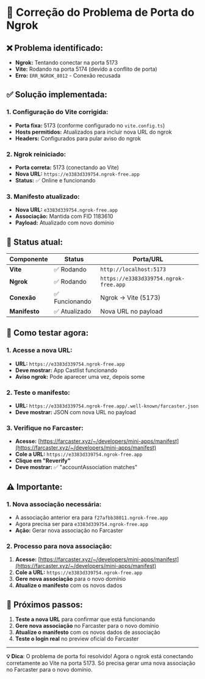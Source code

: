 # 🔧 Correção do Problema de Porta do Ngrok

## ❌ **Problema identificado:**
- **Ngrok:** Tentando conectar na porta 5173
- **Vite:** Rodando na porta 5174 (devido a conflito de porta)
- **Erro:** `ERR_NGROK_8012` - Conexão recusada

## ✅ **Solução implementada:**

### **1. Configuração do Vite corrigida:**
- **Porta fixa:** 5173 (conforme configurado no `vite.config.ts`)
- **Hosts permitidos:** Atualizados para incluir nova URL do ngrok
- **Headers:** Configurados para pular aviso do ngrok

### **2. Ngrok reiniciado:**
- **Porta correta:** 5173 (conectando ao Vite)
- **Nova URL:** `https://e3383d339754.ngrok-free.app`
- **Status:** ✅ Online e funcionando

### **3. Manifesto atualizado:**
- **Nova URL:** `e3383d339754.ngrok-free.app`
- **Associação:** Mantida com FID 1183610
- **Payload:** Atualizado com novo domínio

## 🎯 **Status atual:**

| **Componente** | **Status** | **Porta/URL** |
|----------------|------------|---------------|
| **Vite** | ✅ Rodando | `http://localhost:5173` |
| **Ngrok** | ✅ Rodando | `https://e3383d339754.ngrok-free.app` |
| **Conexão** | ✅ Funcionando | Ngrok → Vite (5173) |
| **Manifesto** | ✅ Atualizado | Nova URL no payload |

## 🚀 **Como testar agora:**

### **1. Acesse a nova URL:**
- **URL:** `https://e3383d339754.ngrok-free.app`
- **Deve mostrar:** App Castlist funcionando
- **Aviso ngrok:** Pode aparecer uma vez, depois some

### **2. Teste o manifesto:**
- **URL:** `https://e3383d339754.ngrok-free.app/.well-known/farcaster.json`
- **Deve mostrar:** JSON com nova URL no payload

### **3. Verifique no Farcaster:**
- **Acesse:** [https://farcaster.xyz/~/developers/mini-apps/manifest](https://farcaster.xyz/~/developers/mini-apps/manifest)
- **Cole a URL:** `https://e3383d339754.ngrok-free.app`
- **Clique em "Reverify"**
- **Deve mostrar:** ✅ "accountAssociation matches"

## ⚠️ **Importante:**

### **1. Nova associação necessária:**
- A associação anterior era para `f27afbb38011.ngrok-free.app`
- Agora precisa ser para `e3383d339754.ngrok-free.app`
- **Ação:** Gerar nova associação no Farcaster

### **2. Processo para nova associação:**
1. **Acesse:** [https://farcaster.xyz/~/developers/mini-apps/manifest](https://farcaster.xyz/~/developers/mini-apps/manifest)
2. **Cole a URL:** `https://e3383d339754.ngrok-free.app`
3. **Gere nova associação** para o novo domínio
4. **Atualize o manifesto** com os novos dados

## 🔄 **Próximos passos:**

1. **Teste a nova URL** para confirmar que está funcionando
2. **Gere nova associação** no Farcaster para o novo domínio
3. **Atualize o manifesto** com os novos dados de associação
4. **Teste o login real** no preview oficial do Farcaster

---

**💡 Dica**: O problema de porta foi resolvido! Agora o ngrok está conectando corretamente ao Vite na porta 5173. Só precisa gerar uma nova associação no Farcaster para o novo domínio.
